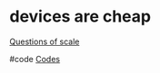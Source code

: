 # devices are cheap

[Questions of scale](output/themes/Questions%20of%20scale.md)

#code [Codes](output/codes/Codes.md)